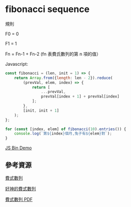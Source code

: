 # fibonacci sequence
規則

  F0 = 0
  
  F1 = 1
  
  Fn = Fn-1 + Fn-2 (fn 表費氏數列的第 n 項的值）

Javascript:

```js
const fibonacci = (len, init = 1) => {
    return Array.from({length: len - 2}).reduce(
        (prevVal, elem, index) => {
            return [
                ...prevVal,
                prevVal[index + 1] + prevVal[index]
            ];
        },
        [init, init + 1]
    );
};

for (const [index, elem] of fibonacci(10).entries()) {
    console.log(`第${index}個月,兔子有${elem}對`);
}
```
[JS Bin Demo](http://jsbin.com/momalu/edit?js,console)
## 參考資源
[費式數列](http://openhome.cc/Gossip/AlgorithmGossip/FibonacciNumber.htm)

[好神的費式數列](http://blog.xuite.net/windyku0601/wretch/97914546)

[費式數列 PDF](http://www.shs.edu.tw/works/essay/2008/03/2008032822231396.pdf)


